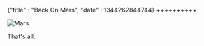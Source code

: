 {"title" : "Back On Mars", "date" : 1344262844744}
++++++++++

<!-- ![Mars](http://i.imgur.com/yCZ29.jpg) -->
![Mars](http://i.imgur.com/iNpFt.jpg)

That's all.
